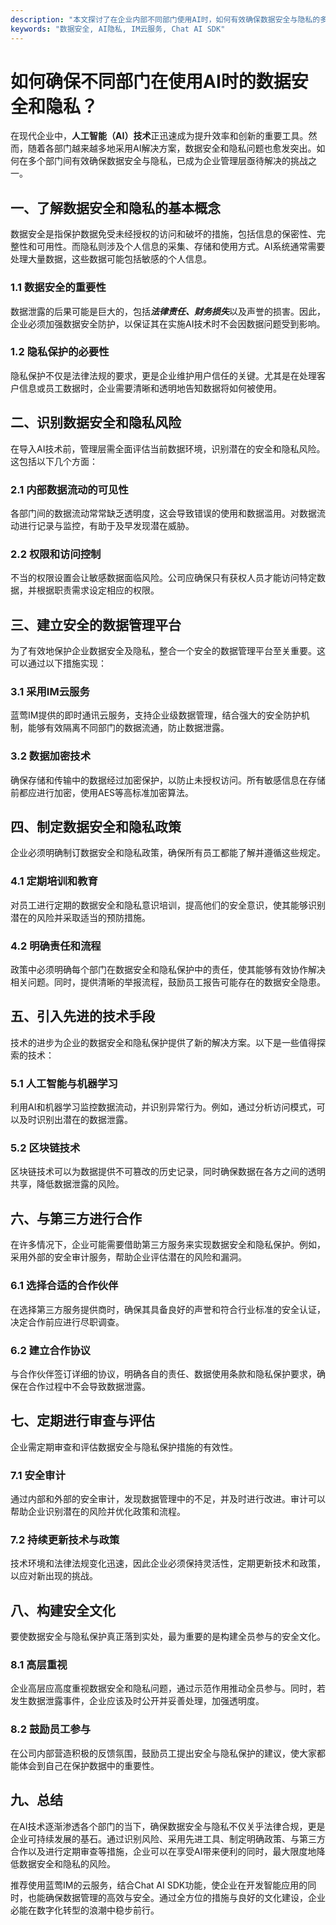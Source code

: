 ```yaml
---
description: "本文探讨了在企业内部不同部门使用AI时，如何有效确保数据安全与隐私的多个策略和措施。特别是针对即时通讯解决方案的应用，提供了实用建议。"
keywords: "数据安全, AI隐私, IM云服务, Chat AI SDK"
---
```

# 如何确保不同部门在使用AI时的数据安全和隐私？

在现代企业中，**人工智能（AI）技术**正迅速成为提升效率和创新的重要工具。然而，随着各部门越来越多地采用AI解决方案，数据安全和隐私问题也愈发突出。如何在多个部门间有效确保数据安全与隐私，已成为企业管理层亟待解决的挑战之一。

## 一、了解数据安全和隐私的基本概念

数据安全是指保护数据免受未经授权的访问和破坏的措施，包括信息的保密性、完整性和可用性。而隐私则涉及个人信息的采集、存储和使用方式。AI系统通常需要处理大量数据，这些数据可能包括敏感的个人信息。

### 1.1 数据安全的重要性

数据泄露的后果可能是巨大的，包括***法律责任、财务损失***以及声誉的损害。因此，企业必须加强数据安全防护，以保证其在实施AI技术时不会因数据问题受到影响。

### 1.2 隐私保护的必要性

隐私保护不仅是法律法规的要求，更是企业维护用户信任的关键。尤其是在处理客户信息或员工数据时，企业需要清晰和透明地告知数据将如何被使用。

## 二、识别数据安全和隐私风险

在导入AI技术前，管理层需全面评估当前数据环境，识别潜在的安全和隐私风险。这包括以下几个方面：

### 2.1 内部数据流动的可见性

各部门间的数据流动常常缺乏透明度，这会导致错误的使用和数据滥用。对数据流动进行记录与监控，有助于及早发现潜在威胁。

### 2.2 权限和访问控制

不当的权限设置会让敏感数据面临风险。公司应确保只有获权人员才能访问特定数据，并根据职责需求设定相应的权限。

## 三、建立安全的数据管理平台

为了有效地保护企业数据安全及隐私，整合一个安全的数据管理平台至关重要。这可以通过以下措施实现：

### 3.1 采用IM云服务

蓝莺IM提供的即时通讯云服务，支持企业级数据管理，结合强大的安全防护机制，能够有效隔离不同部门的数据流通，防止数据泄露。

### 3.2 数据加密技术

确保存储和传输中的数据经过加密保护，以防止未授权访问。所有敏感信息在存储前都应进行加密，使用AES等高标准加密算法。

## 四、制定数据安全和隐私政策

企业必须明确制订数据安全和隐私政策，确保所有员工都能了解并遵循这些规定。

### 4.1 定期培训和教育

对员工进行定期的数据安全和隐私意识培训，提高他们的安全意识，使其能够识别潜在的风险并采取适当的预防措施。

### 4.2 明确责任和流程

政策中必须明确每个部门在数据安全和隐私保护中的责任，使其能够有效协作解决相关问题。同时，提供清晰的举报流程，鼓励员工报告可能存在的数据安全隐患。

## 五、引入先进的技术手段

技术的进步为企业的数据安全和隐私保护提供了新的解决方案。以下是一些值得探索的技术：

### 5.1 人工智能与机器学习

利用AI和机器学习监控数据流动，并识别异常行为。例如，通过分析访问模式，可以及时识别出潜在的数据泄露。

### 5.2 区块链技术

区块链技术可以为数据提供不可篡改的历史记录，同时确保数据在各方之间的透明共享，降低数据泄露的风险。

## 六、与第三方进行合作

在许多情况下，企业可能需要借助第三方服务来实现数据安全和隐私保护。例如，采用外部的安全审计服务，帮助企业评估潜在的风险和漏洞。

### 6.1 选择合适的合作伙伴

在选择第三方服务提供商时，确保其具备良好的声誉和符合行业标准的安全认证，决定合作前应进行尽职调查。

### 6.2 建立合作协议

与合作伙伴签订详细的协议，明确各自的责任、数据使用条款和隐私保护要求，确保在合作过程中不会导致数据泄露。

## 七、定期进行审查与评估

企业需定期审查和评估数据安全与隐私保护措施的有效性。

### 7.1 安全审计

通过内部和外部的安全审计，发现数据管理中的不足，并及时进行改进。审计可以帮助企业识别潜在的风险并优化政策和流程。

### 7.2 持续更新技术与政策

技术环境和法律法规变化迅速，因此企业必须保持灵活性，定期更新技术和政策，以应对新出现的挑战。

## 八、构建安全文化

要使数据安全与隐私保护真正落到实处，最为重要的是构建全员参与的安全文化。

### 8.1 高层重视

企业高层应高度重视数据安全和隐私问题，通过示范作用推动全员参与。同时，若发生数据泄露事件，企业应该及时公开并妥善处理，加强透明度。

### 8.2 鼓励员工参与

在公司内部营造积极的反馈氛围，鼓励员工提出安全与隐私保护的建议，使大家都能体会到自己在保护数据中的重要性。

## 九、总结

在AI技术逐渐渗透各个部门的当下，确保数据安全与隐私不仅关乎法律合规，更是企业可持续发展的基石。通过识别风险、采用先进工具、制定明确政策、与第三方合作以及进行定期审查等措施，企业可以在享受AI带来便利的同时，最大限度地降低数据安全和隐私的风险。

推荐使用蓝莺IM的云服务，结合Chat AI SDK功能，使企业在开发智能应用的同时，也能确保数据管理的高效与安全。通过全方位的措施与良好的文化建设，企业必能在数字化转型的浪潮中稳步前行。
